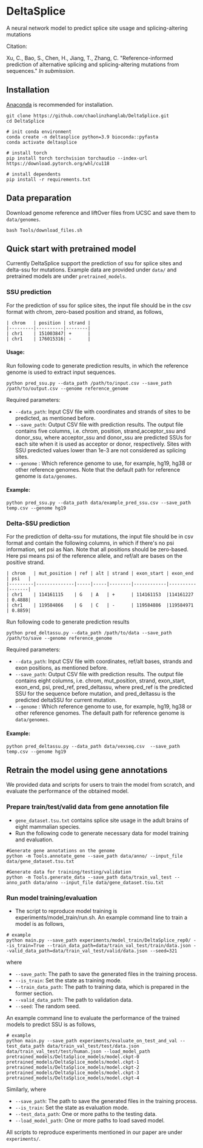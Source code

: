 # DeltaSplice 

A neural network model to predict splice site usage and splicing-altering mutations

Citation:

Xu, C., Bao, S., Chen, H., Jiang, T., Zhang, C. "Reference-informed prediction of alternative splicing and splicing-altering mutations from sequences." *In submission*.

## Installation
[Anaconda](https://www.anaconda.com/download)  is recommended for installation. 
>>>
    git clone https://github.com/chaolinzhanglab/DeltaSplice.git
    cd DeltaSplice

    # init conda environment 
    conda create -n deltasplice python=3.9 bioconda::pyfasta
    conda activate deltasplice

    # install torch
    pip install torch torchvision torchaudio --index-url https://download.pytorch.org/whl/cu118

    # install dependents
    pip install -r requirements.txt
>>>


## Data preparation

Download genome reference and liftOver files from UCSC and save them to `data/genomes`.


>>>
    bash Tools/download_files.sh
>>>

## Quick start with pretrained model
Currently DeltaSplice support the prediction of ssu for splice sites and delta-ssu for mutations. Example data are provided under `data/` and pretrained models are under `pretrained_models`.

### SSU prediction

For the prediction of ssu for splice sites, the input file should be in the csv format with chrom, zero-based position and strand, as follows,

    | chrom   | position | strand |
    |---------|----------|--------|
    | chr1    | 151003847| +      |
    | chr1    | 176015316| -      |


#### Usage:

Run following code to generate prediction results, in which the reference genome is used to extract input sequences.

>>>
    python pred_ssu.py --data_path /path/to/input.csv --save_path /path/to/output.csv --genome reference_genome
>>>

Required parameters:

 - ```--data_path```: Input CSV file with coordinates and strands of sites to be predicted, as mentioned before.
 - ```--save_path```: Output CSV file with prediction results. The output file contains five columns, i.e. chrom, position, strand,acceptor_ssu and donor_ssu, where acceptor_ssu and donor_ssu are predicted SSUs for each site when it is used as acceptor or donor, respectively. Sites with SSU predicted values lower than 1e-3 are not considered as splicing sites.
 - ```--genome```   : Which reference genome to use, for example, hg19, hg38 or other reference genomes. Note that the default path for reference genome is `data/genomes`.

#### Example:

>>>
    python pred_ssu.py --data_path data/example_pred_ssu.csv --save_path temp.csv --genome hg19 
>>>

### Delta-SSU prediction

For the prediction of delta-ssu for mutations, the input file should be in csv format and contain the following columns, in which if there's no psi information, set psi as Nan. Note that all positions should be zero-based. Here psi means psi of the reference allele, and ref/alt are bases on the positive strand.

    | chrom   | mut_position | ref | alt | strand | exon_start | exon_end | psi   |
    |---------|--------------|-----|-----|--------|------------|----------|-------|
    | chr1    | 114161115    | G   | A   | +      | 114161153  |114161227 | 0.4888|
    | chr1    | 119584866    | G   | C   | -      | 119584886  |119584971 | 0.8859|

  Run following code to generate prediction results
>>>
    python pred_deltassu.py --data_path /path/to/data --save_path /path/to/save --genome reference_genome
>>>

Required parameters:

 - ```--data_path```: Input CSV file with coordinates, ref/alt bases, strands and exon positions, as mentioned before.
 - ```--save_path```: Output CSV file with prediction results. The output file contains eight columns, i.e. chrom, mut_position, strand, exon_start, exon_end, psi, pred_ref, pred_deltassu, where pred_ref is the predicted SSU for the sequence before mutation, and pred_deltassu is the predicted deltaSSU for current mutation.
 - ```--genome```   : Which reference genome to use, for example, hg19, hg38 or other reference genomes. The default path for reference genome is `data/genomes`.
#### Example:

>>>
    python pred_deltassu.py --data_path data/vexseq.csv  --save_path temp.csv --genome hg19 
>>>

## Retrain the model using gene annotations
We provided data and scripts for users to train the model from scratch, and evaluate the performance of the obtained model. 
### Prepare train/test/valid data from gene annotation file

- `gene_dataset.tsu.txt` contains splice site usage in the adult brains of eight mammalian species.
- Run the following code to generate necessary data for model training and evaluation.
>>>
    #Generate gene annotations on the genome
    python -m Tools.annotate_gene --save_path data/anno/ --input_file data/gene_dataset.tsu.txt

    #Generate data for training/testing/validation
    python -m Tools.generate_data --save_path data/train_val_test --anno_path data/anno --input_file data/gene_dataset.tsu.txt
>>>

### Run model training/evaluation
- The script to reproduce model training is experiments/model_train/run.sh. An example command line to train a model is as follows,
>>>
    # example
    python main.py --save_path experiments/model_train/DeltaSplice_rep0/ --is_train=True --train_data_path=data/train_val_test/train/data.json --valid_data_path=data/train_val_test/valid/data.json --seed=321
>>>
where 

 - ```--save_path```: The path to save the generated files in the training process.
 - ```--is_train```: Set the state as training mode.
 - ```--train_data_path```: The path to training data, which is prepared in the former section.
 - ```--valid_data_path```: The path to validation data.
- ```--seed```: The random seed.

An example command line to evaluate the performance of the trained models to predict SSU is as follows,
>>>
    # example
    python main.py --save_path experiments/evaluate_on_test_and_val --test_data_path data/train_val_test/test/data.json  data/train_val_test/test/human.json --load_model_path pretrained_models/DeltaSplice_models/model.ckpt-0 pretrained_models/DeltaSplice_models/model.ckpt-1 pretrained_models/DeltaSplice_models/model.ckpt-2 pretrained_models/DeltaSplice_models/model.ckpt-3 pretrained_models/DeltaSplice_models/model.ckpt-4    
>>>
Similarly, where 

 - ```--save_path```: The path to save the generated files in the training process.
 - ```--is_train```: Set the state as evaluation mode.
 - ```--test_data_path```: One or more paths to the testing data.
 - ```--load_model_path```: One or more paths to load saved model.

 All scripts to reproduce experiments mentioned in our paper are under `experiments/`.